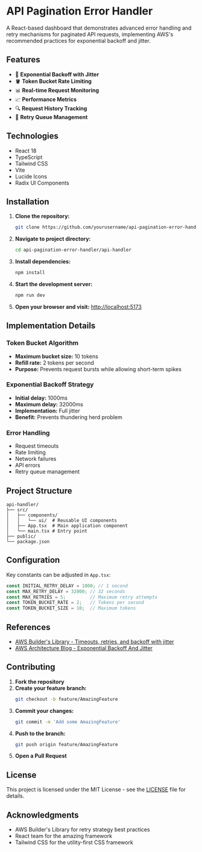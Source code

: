 # API Pagination Error Handler

A React-based dashboard that demonstrates advanced error handling and retry mechanisms for paginated API requests, implementing AWS's recommended practices for exponential backoff and jitter.

## Features

- 🔄 **Exponential Backoff with Jitter**
- 🪣 **Token Bucket Rate Limiting**
- 📊 **Real-time Request Monitoring**
- 📈 **Performance Metrics**
- 🔍 **Request History Tracking**
- 🎯 **Retry Queue Management**

## Technologies

- React 18
- TypeScript
- Tailwind CSS
- Vite
- Lucide Icons
- Radix UI Components

## Installation

1. **Clone the repository:**
   ```bash
   git clone https://github.com/yourusername/api-pagination-error-handler.git
   ```

2. **Navigate to project directory:**
   ```bash
   cd api-pagination-error-handler/api-handler
   ```

3. **Install dependencies:**
   ```bash
   npm install
   ```

4. **Start the development server:**
   ```bash
   npm run dev
   ```

5. **Open your browser and visit:**
   [http://localhost:5173](http://localhost:5173)

## Implementation Details

### Token Bucket Algorithm
- **Maximum bucket size:** 10 tokens
- **Refill rate:** 2 tokens per second
- **Purpose:** Prevents request bursts while allowing short-term spikes

### Exponential Backoff Strategy
- **Initial delay:** 1000ms
- **Maximum delay:** 32000ms
- **Implementation:** Full jitter
- **Benefit:** Prevents thundering herd problem

### Error Handling
- Request timeouts
- Rate limiting
- Network failures
- API errors
- Retry queue management

## Project Structure

```plaintext
api-handler/
├── src/
│   ├── components/
│   │   └── ui/  # Reusable UI components
│   ├── App.tsx  # Main application component
│   └── main.tsx # Entry point
├── public/
└── package.json
```

## Configuration

Key constants can be adjusted in `App.tsx`:

```typescript
const INITIAL_RETRY_DELAY = 1000; // 1 second
const MAX_RETRY_DELAY = 32000; // 32 seconds
const MAX_RETRIES = 5;         // Maximum retry attempts
const TOKEN_BUCKET_RATE = 2;   // Tokens per second
const TOKEN_BUCKET_SIZE = 10;  // Maximum tokens
```

## References

- [AWS Builder's Library - Timeouts, retries, and backoff with jitter](https://aws.amazon.com/builders-library/timeouts-retries-and-backoff-with-jitter/)
- [AWS Architecture Blog - Exponential Backoff And Jitter](https://aws.amazon.com/blogs/architecture/exponential-backoff-and-jitter/)

## Contributing

1. **Fork the repository**
2. **Create your feature branch:**
   ```bash
   git checkout -b feature/AmazingFeature
   ```
3. **Commit your changes:**
   ```bash
   git commit -m 'Add some AmazingFeature'
   ```
4. **Push to the branch:**
   ```bash
   git push origin feature/AmazingFeature
   ```
5. **Open a Pull Request**

## License

This project is licensed under the MIT License - see the [LICENSE](LICENSE) file for details.

## Acknowledgments

- AWS Builder's Library for retry strategy best practices
- React team for the amazing framework
- Tailwind CSS for the utility-first CSS framework
